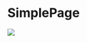 # SimplePage

<img src="https://media.discordapp.net/attachments/1128080466075987990/1130969353131663360/image.png?width=1372&height=662">
